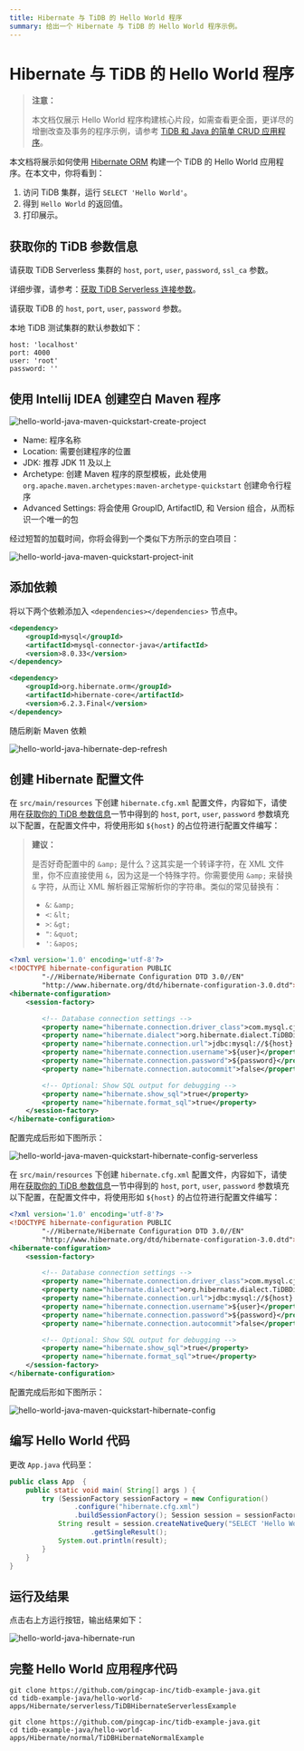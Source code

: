 ```yaml
---
title: Hibernate 与 TiDB 的 Hello World 程序
summary: 给出一个 Hibernate 与 TiDB 的 Hello World 程序示例。
---
```


<!-- markdownlint-disable MD029 -->

# Hibernate 与 TiDB 的 Hello World 程序

> **注意：**
>
> 本文档仅展示 Hello World 程序构建核心片段，如需查看更全面，更详尽的增删改查及事务的程序示例，请参考 [TiDB 和 Java 的简单 CRUD 应用程序](/develop/dev-guide-sample-application-java.md)。

本文档将展示如何使用 [Hibernate ORM](https://hibernate.org/orm/) 构建一个 TiDB 的 Hello World 应用程序。在本文中，你将看到：

1. 访问 TiDB 集群，运行 `SELECT 'Hello World'`。
2. 得到 `Hello World` 的返回值。
3. 打印展示。

## 获取你的 TiDB 参数信息

<SimpleTab groupId="deploy-platform">
<div label="使用 TiDB Serverless 集群" value="serverless">

请获取 TiDB Serverless 集群的 `host`, `port`, `user`, `password`, `ssl_ca` 参数。

详细步骤，请参考：[获取 TiDB Serverless 连接参数](https://docs.pingcap.com/tidbcloud/connect-via-standard-connection-serverless#obtain-tidb-serverless-connection-parameters)。

</div>

<div label="使用本地测试集群" value="local-test">

请获取 TiDB 的 `host`, `port`, `user`, `password` 参数。

本地 TiDB 测试集群的默认参数如下：

```properties
host: 'localhost'
port: 4000
user: 'root'
password: ''
```

</div>
</SimpleTab>

## 使用 Intellij IDEA 创建空白 Maven 程序

![hello-world-java-maven-quickstart-create-project](/media/develop/hello-world-java-maven-quickstart-create-project.jpg)

- Name: 程序名称
- Location: 需要创建程序的位置
- JDK: 推荐 JDK 11 及以上
- Archetype: 创建 Maven 程序的原型模板，此处使用 `org.apache.maven.archetypes:maven-archetype-quickstart` 创建命令行程序
- Advanced Settings: 将会使用 GroupID, ArtifactID, 和 Version 组合，从而标识一个唯一的包

经过短暂的加载时间，你将会得到一个类似下方所示的空白项目：

![hello-world-java-maven-quickstart-project-init](/media/develop/hello-world-java-maven-quickstart-project-init.jpg)

## 添加依赖

将以下两个依赖添加入 `<dependencies></dependencies>` 节点中。

```xml
<dependency>
    <groupId>mysql</groupId>
    <artifactId>mysql-connector-java</artifactId>
    <version>8.0.33</version>
</dependency>

<dependency>
    <groupId>org.hibernate.orm</groupId>
    <artifactId>hibernate-core</artifactId>
    <version>6.2.3.Final</version>
</dependency>
```

随后刷新 Maven 依赖

![hello-world-java-hibernate-dep-refresh](/media/develop/hello-world-java-hibernate-dep-refresh.jpg)

## 创建 Hibernate 配置文件

<SimpleTab groupId="deploy-platform">
<div label="使用 TiDB Serverless 集群" value="serverless">

在 `src/main/resources` 下创建 `hibernate.cfg.xml` 配置文件，内容如下，请使用在[获取你的 TiDB 参数信息](#获取你的-tidb-参数信息)一节中得到的 `host`, `port`, `user`, `password` 参数填充以下配置，在配置文件中，将使用形如 `${host}` 的占位符进行配置文件编写：

> **建议：**
>
> 是否好奇配置中的 `&amp;` 是什么？这其实是一个转译字符，在 XML 文件里，你不应直接使用 `&`，因为这是一个特殊字符。你需要使用 `&amp;` 来替换 `&` 字符，从而让 XML 解析器正常解析你的字符串。类似的常见替换有：
>
> - `&`: `&amp;`
> - `<`: `&lt;`
> - `>`: `&gt;`
> - `"`: `&quot;`
> - `'`: `&apos;`

```xml
<?xml version='1.0' encoding='utf-8'?>
<!DOCTYPE hibernate-configuration PUBLIC
        "-//Hibernate/Hibernate Configuration DTD 3.0//EN"
        "http://www.hibernate.org/dtd/hibernate-configuration-3.0.dtd">
<hibernate-configuration>
    <session-factory>

        <!-- Database connection settings -->
        <property name="hibernate.connection.driver_class">com.mysql.cj.jdbc.Driver</property>
        <property name="hibernate.dialect">org.hibernate.dialect.TiDBDialect</property>
        <property name="hibernate.connection.url">jdbc:mysql://${host}:${port}/test?sslMode=VERIFY_IDENTITY&amp;enabledTLSProtocols=TLSv1.2,TLSv1.3</property>
        <property name="hibernate.connection.username">${user}</property>
        <property name="hibernate.connection.password">${password}</property>
        <property name="hibernate.connection.autocommit">false</property>

        <!-- Optional: Show SQL output for debugging -->
        <property name="hibernate.show_sql">true</property>
        <property name="hibernate.format_sql">true</property>
    </session-factory>
</hibernate-configuration>

```

配置完成后形如下图所示：

![hello-world-java-maven-quickstart-hibernate-config-serverless](/media/develop/hello-world-java-maven-quickstart-hibernate-config-serverless.jpeg)

</div>

<div label="使用本地测试集群" value="local-test">

在 `src/main/resources` 下创建 `hibernate.cfg.xml` 配置文件，内容如下，请使用在[获取你的 TiDB 参数信息](#获取你的-tidb-参数信息)一节中得到的 `host`, `port`, `user`, `password` 参数填充以下配置，在配置文件中，将使用形如 `${host}` 的占位符进行配置文件编写：

```xml
<?xml version='1.0' encoding='utf-8'?>
<!DOCTYPE hibernate-configuration PUBLIC
        "-//Hibernate/Hibernate Configuration DTD 3.0//EN"
        "http://www.hibernate.org/dtd/hibernate-configuration-3.0.dtd">
<hibernate-configuration>
    <session-factory>

        <!-- Database connection settings -->
        <property name="hibernate.connection.driver_class">com.mysql.cj.jdbc.Driver</property>
        <property name="hibernate.dialect">org.hibernate.dialect.TiDBDialect</property>
        <property name="hibernate.connection.url">jdbc:mysql://${host}:${port}/test</property>
        <property name="hibernate.connection.username">${user}</property>
        <property name="hibernate.connection.password">${password}</property>
        <property name="hibernate.connection.autocommit">false</property>

        <!-- Optional: Show SQL output for debugging -->
        <property name="hibernate.show_sql">true</property>
        <property name="hibernate.format_sql">true</property>
    </session-factory>
</hibernate-configuration>
```

配置完成后形如下图所示：

![hello-world-java-maven-quickstart-hibernate-config](/media/develop/hello-world-java-maven-quickstart-hibernate-config.jpg)

</div>
</SimpleTab>

## 编写 Hello World 代码

更改 `App.java` 代码至：

```java
public class App  {
    public static void main( String[] args ) {
        try (SessionFactory sessionFactory = new Configuration()
                .configure("hibernate.cfg.xml")
                .buildSessionFactory(); Session session = sessionFactory.openSession()) {
            String result = session.createNativeQuery("SELECT 'Hello World'", String.class)
                    .getSingleResult();
            System.out.println(result);
        }
    }
}
```

## 运行及结果

点击右上方运行按钮，输出结果如下：

![hello-world-java-hibernate-run](/media/develop/hello-world-java-hibernate-run.jpg)

## 完整 Hello World 应用程序代码

<SimpleTab groupId="deploy-platform">
<div label="TiDB Serverless 集群示例" value="serverless">

```shell
git clone https://github.com/pingcap-inc/tidb-example-java.git
cd tidb-example-java/hello-world-apps/Hibernate/serverless/TiDBHibernateServerlessExample
```

</div>

<div label="使用本地测试集群示例" value="local-test">

```shell
git clone https://github.com/pingcap-inc/tidb-example-java.git
cd tidb-example-java/hello-world-apps/Hibernate/normal/TiDBHibernateNormalExample
```

</div>
</SimpleTab>
